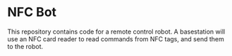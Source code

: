 # NFC Bot
This repository contains code for a remote control robot. A basestation will use an NFC card reader to read commands from NFC tags, and send them to the robot.
